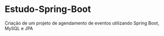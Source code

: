 # Estudo-Spring-Boot

Criação de um projeto de agendamento de eventos utilizando Spring Boot, MySQL e JPA
